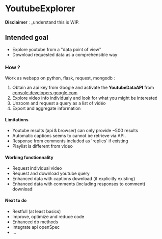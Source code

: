 # YoutubeExplorer

**Disclaimer** : _understand this is WIP.

## Intended goal

- Explore youtube from a "data point of view"
- Download requested data as a comprehensible way

### How ?

Work as webapp on python, flask, request, mongodb :
1. Obtain an api key from Google and activate the **YoutubeDataAPI** from [console.developers.google.com](https://console.developers.google.com/apis/api/youtube)
2. Explore video info individualy and look for what you might be interested
3. Unzoom and request a query as a list of vidéo
4. Export and aggregate information

#### Limitations
- Youtube results (api & browser) can only provide ~500 results
- Automatic captions seems to cannot be retrieve via API.
- Response from comments included as 'replies' if existing
- Playlist is different from video

#### Working functionnality
- Request individual video
- Request and download youtube query
- Enhanced data with captions download (if explicitly existing)
- Enhanced data with comments (including responses to comment) download

#### Next to do
- Restfull (at least basics)
- Improve, optimize and reduce code
- Enhanced db methods
- Integrate api openSpec
- ...
